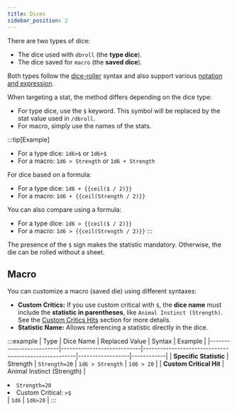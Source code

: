 ```yaml
---
title: Dices
sidebar_position: 2
---
```


There are two types of dice:

- The dice used with `dbroll` (the **type dice**).
- The dice saved for `macro` (the **saved dice**).

Both types follow the [dice-roller](https://dice-roller.github.io/documentation/) syntax and also support various [notation and expression](../../introduction/expression.mdx).

When targeting a stat, the method differs depending on the dice type:
- For type dice, use the `$` keyword. This symbol will be replaced by the stat value used in `/dbroll`.
- For macro, simply use the names of the stats.

:::tip[Example]
- For a type dice: `1d6>$` or `1d6+$`
- For a macro: `1d6 > Strength` or `1d6 + Strength`

For dice based on a formula:
- For a type dice: `1d6 + {{ceil($ / 2)}}`
- For a macro: `1d6 + {{ceil(Strength / 2)}}`

You can also compare using a formula:
- For a type dice: `1d6 > {{ceil($ / 2)}}`
- For a macro: `1d6 > {{ceil(Strength / 2)}}`
:::

The presence of the `$` sign makes the statistic mandatory. Otherwise, the die can be rolled without a sheet.

## Macro  

You can customize a macro (saved die) using different syntaxes:  

- **Custom Critics:** If you use custom critical with `$`, the **dice name** must include the **statistic in parentheses**, like `Animal Instinct (Strength)`. See the [Custom Critics Hits](./critics.md#custom-critics) section for more details.  
- **Statistic Name:** Allows referencing a statistic directly in the dice.  

:::example
| Type                    | Dice Name                  | Replaced Value                                       | Syntax           | Example    |
|-------------------------|----------------------------|------------------------------------------------------|------------------|------------|
| **Specific Statistic**  | Strength                   | `Strength=20`                                        | `1d6 > Strength` | `1d6 > 20` |
| **Custom Critical Hit** | Animal Instinct (Strength) | <li>`Strength=20`</li><li>Custom Critical: `>$`</li> | `1d6`            | `1d6>20`   |
:::
